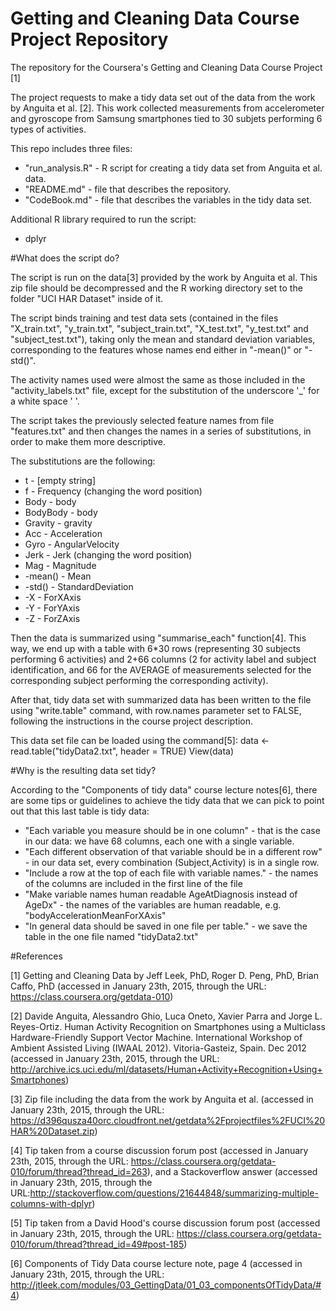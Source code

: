 # Getting and Cleaning Data Course Project Repository
The repository for the Coursera's Getting and Cleaning Data Course Project [1]

The project requests to make a tidy data set out of the data from the work by Anguita et al. [2]. This work collected measurements from accelerometer and gyroscope from Samsung smartphones tied to 30 subjets performing 6 types of activities.

This repo includes three files:
* "run_analysis.R" - R script for creating a tidy data set from Anguita et al. data.
* "README.md" - file that describes the repository.
* "CodeBook.md" - file that describes the variables in the tidy data set.

Additional R library required to run the script:
* dplyr

#What does the script do?

The script is run on the data[3] provided by the work by Anguita et al. This zip file should be decompressed and the R working directory set to the folder "UCI HAR Dataset" inside of it.

The script binds training and test data sets (contained in the files "X_train.txt", "y_train.txt", "subject_train.txt", "X_test.txt", "y_test.txt" and "subject_test.txt"), taking only the mean and standard deviation variables, corresponding to the features whose names end either in "-mean()" or "-std()".

The activity names used were almost the same as those included in the "activity_labels.txt" file, except for the substitution of the underscore '_' for a white space ' '.

The script takes the previously selected feature names from file "features.txt" and then changes the names in a series of substitutions, in order to make them more descriptive.

The substitutions are the following:
* t - [empty string]
* f - Frequency (changing the word position)
* Body - body
* BodyBody - body
* Gravity - gravity
* Acc - Acceleration
* Gyro - AngularVelocity
* Jerk - Jerk (changing the word position)
* Mag - Magnitude
* -mean() - Mean
* -std() - StandardDeviation
* -X - ForXAxis
* -Y - ForYAxis
* -Z - ForZAxis

Then the data is summarized using "summarise_each" function[4]. This way, we end up with a table with 6*30 rows (representing 30 subjects performing 6 activities) and 2+66 columns (2 for activity label and subject identification, and 66 for the AVERAGE of measurements selected for the corresponding subject performing the corresponding activity).

After that, tidy data set with summarized data has been written to the file using "write.table" command, with row.names parameter set to FALSE, following the instructions in the course project description.

This data set file can be loaded using the command[5]: 
data <- read.table("tidyData2.txt", header = TRUE)
View(data)

#Why is the resulting data set tidy?

According to the "Components of tidy data" course lecture notes[6], there are some tips or guidelines to achieve the tidy data that we can pick to point out that this last table is tidy data:

* "Each variable you measure should be in one column" - that is the case in our data: we have 68 columns, each one with a single variable.
* "Each different observation of that variable should be in a different row" - in our data set, every combination (Subject,Activity) is in a single row.
* "Include a row at the top of each file with variable names." - the names of the columns are included in the first line of the file
* "Make variable names human readable AgeAtDiagnosis instead of AgeDx" - the names of the variables are human readable, e.g. "bodyAccelerationMeanForXAxis"
* "In general data should be saved in one file per table." - we save the table in the one file named "tidyData2.txt"


#References

[1] Getting and Cleaning Data by Jeff Leek, PhD, Roger D. Peng, PhD, Brian Caffo, PhD (accessed in January 23th, 2015, through the URL: https://class.coursera.org/getdata-010)

[2] Davide Anguita, Alessandro Ghio, Luca Oneto, Xavier Parra and Jorge L. Reyes-Ortiz. Human Activity Recognition on Smartphones using a Multiclass Hardware-Friendly Support Vector Machine. International Workshop of Ambient Assisted Living (IWAAL 2012). Vitoria-Gasteiz, Spain. Dec 2012 (accessed in January 23th, 2015, through the URL: http://archive.ics.uci.edu/ml/datasets/Human+Activity+Recognition+Using+Smartphones)

[3] Zip file including the data from the work by Anguita et al. (accessed in January 23th, 2015, through the URL: https://d396qusza40orc.cloudfront.net/getdata%2Fprojectfiles%2FUCI%20HAR%20Dataset.zip)

[4] Tip taken from a course discussion forum post (accessed in January 23th, 2015, through the URL: https://class.coursera.org/getdata-010/forum/thread?thread_id=263), and a Stackoverflow answer (accessed in January 23th, 2015, through the URL:http://stackoverflow.com/questions/21644848/summarizing-multiple-columns-with-dplyr)

[5] Tip taken from a David Hood's course discussion forum post (accessed in January 23th, 2015, through the URL: https://class.coursera.org/getdata-010/forum/thread?thread_id=49#post-185)

[6] Components of Tidy Data course lecture note, page 4 (accessed in January 23th, 2015, through the URL: http://jtleek.com/modules/03_GettingData/01_03_componentsOfTidyData/#4)

